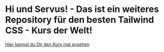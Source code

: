 # Hi und Servus! - Das ist ein weiteres Repository für den besten Tailwind CSS - Kurs der Welt!
[Hier kannst du Dir den Kurs mal ansehen](https://www.udemy.com/course/tailwindcss-deutsch/?referralCode=77E6A621DF1AA6ACE01C)
